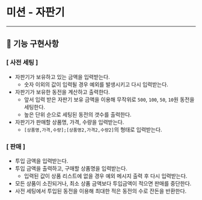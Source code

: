 # 미션 - 자판기

---

## 🚀 기능 구현사항

### [ 사전 세팅 ]
- 자판기가 보유하고 있는 금액을 입력받는다.
  - 숫자 이외의 값이 입력될 경우 예외를 발생시키고 다시 입력받는다.
- 자판기가 보유한 동전을 계산하고 출력한다.
  - 앞서 입력 받은 자판기 보유 금액을 이용해 무작위로 `500`, `100`, `50`, `10`원 동전을 세팅한다.
  - 높은 단위 순으로 세팅된 동전의 갯수를 출력한다.
- 자판기가 판매할 상품명, 가격, 수량을 입력받는다.
  - `[상품명,가격,수량];[상품명2,가격2,수량2]`의 형태로 입력받는다.

### [ 판매 ]
- 투입 금액을 입력받는다.
- 투입 금액을 출력하고, 구매할 상품명을 입력받는다.
  - 입력된 값이 상품 리스트에 없을 경우 예외 메시지 출력 후 다시 입력받는다.
- 모든 상품이 소진되거나, 최소 상품 금액보다 투입금액이 적으면 판매를 중단한다.
- 사전 세팅에서 투입된 동전을 이용해 최대한 적은 동전의 수로 잔돈을 반환한다.
